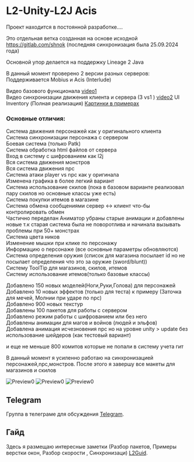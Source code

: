 # L2-Unity-L2J Acis

<p>Проект находится в постоянной разработке....</p>

Это отдельная ветка созданная на основе исходной https://gitlab.com/shnok (последняя синхронизация была 25.09.2024 года)

Основной упор делается на поддержку Lineage 2 Java 

В данный момент проверено 2 версии разных серверов:
Поддерживается Mobius и Acis  (Interlude)

Видео базового функционала [video1](https://jmp.sh/70qYH2gU)   
Видео синхронизации движения клиента и сервера (3 vs1 ) [video2](https://jmp.sh/GX3m6XIs) 
UI Inventory (Полная реализация) [Картинки в примерах](https://github.com/gawric/Unity-Client-for-L2J/blob/main/Docs/Ui.md)   
### Основные отличия:    
Система движения персонажей как у оригинального клиента  
Система синхронизации персонажа с сервером  
Боевая система (только Patk)  
Система обработка html файлов от сервера  
Вход в систему с шифрованием как l2j   
Вся система движения монстров     
Вся система движения npc  
Система атаки player vs npc как у оригинала  
Изменена графика в более легкий вариант   
Система использование скилов (пока в базовом варианте реализовал пару скилов но основные классы уже есть)  
Система покупки итемов в магазине  
Система обмена сообщениями сервер <-> клиент что-бы контролировать обмен  
Частично переделан Аниматор убраны старые анимации и добавлены новые т.к старая система была не поворотлива и начинала вызывать проблемы при 50+ монстрах  
Система цвета ников  
Изменение мышки при клике по персонажу  
Информацию о персонаже (все основные параметры обновляются)  
Система определения оружия (список для магазина посылает id но не посылает определения что это за оружие (sword/blunt))  
Систему ToolTip для магазинов, скилов, итемов  
Систему использование итемов(только базовые классы)  

Добавлено 150 новых моделей(Ноги,Руки,Голова) для персонажей  
Добавлено 10 новых эффектов (только для теста) к примеру (Заточка для мечей, Молнии при ударе по npc)  
Добавлено 900 новых текстур  
Добавлены 100 пакетов для работы с сервером  
Добавлено режим работы с шифрованием или без него  
Добавлены анимации для магов и войнов (людей и эльфов)  
Добавлена анимация исчезновения npc но на уровне unity > update  без использование шейдеров (как тестовый вариант)  

и еще не меньше 800 комитов которые не попали в систему учета гит  


В данный момент я усиленно работаю на синхронизацией персонажей,npc,монстров. После этого я завершу все макеты для магазинов и скилов  

<img src="https://i.ibb.co/fVPrb7m2/base-walpepr-2.png" alt="Preview0" style="max-width: 75%; height: auto;">  
<img src="https://i.ibb.co/js319yZ/sword-glow.png" alt="Preview0" style="max-width: 75%; height: auto;">  
<img src="https://i.postimg.cc/RhzrQjzS/buy-sell.png" alt="Preview0" style="max-width: 75%; height: auto;">  

## Telegram  
Группа в телеграме для обсуждения  [Telegram](https://t.me/l2unityForL2j).  


## Гайд  
Здесь я размещаю интересные заметки (Разбор пакетов, Примеры верстки окон, Разбор скорости , Синхронизаци)  [L2Guid](https://github.com/gawric/Guide-L2Unity).  
